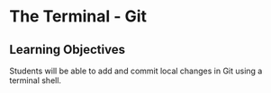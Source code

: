 # The Terminal - Git

## Learning Objectives
Students will be able to add and commit local changes in Git using a terminal shell.